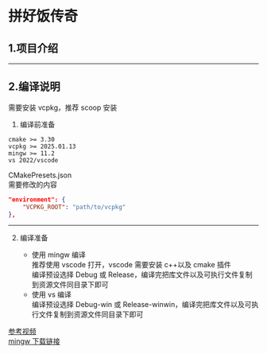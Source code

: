 # 拼好饭传奇

## 1.项目介绍

---

## 2.编译说明

需要安装 vcpkg，推荐 scoop 安装

1. 编译前准备

```
cmake >= 3.30
vcpkg >= 2025.01.13
mingw >= 11.2
vs 2022/vscode
```

CMakePresets.json <br>
需要修改的内容

```json
"environment": {
    "VCPKG_ROOT": "path/to/vcpkg"
},
```

---

2. 编译准备

   - 使用 mingw 编译 <br>
     推荐使用 vscode 打开，vscode 需要安装 c++以及 cmake 插件 <br>
     编译预设选择 Debug 或 Release，编译完把库文件以及可执行文件复制到资源文件同目录下即可 <br>
   - 使用 vs 编译<br>
     编译预设选择 Debug-win 或 Release-winwin，编译完把库文件以及可执行文件复制到资源文件同目录下即可 <br>

[参考视频](https://www.bilibili.com/video/BV1wWCJY3EEJ) <br>
[mingw 下载链接](https://github.com/niXman/mingw-builds-binaries/releases)
